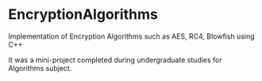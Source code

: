 # EncryptionAlgorithms
Implementation of Encryption Algorithms such as AES, RC4, Blowfish using C++

It was a mini-project completed during undergraduate studies for Algorithms subject.
